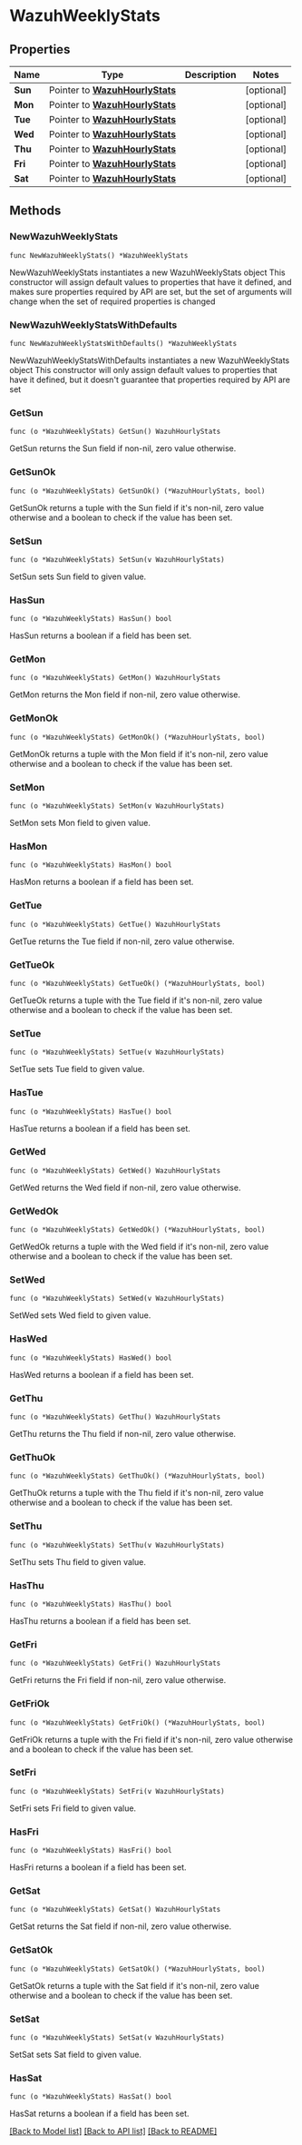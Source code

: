 # WazuhWeeklyStats

## Properties

Name | Type | Description | Notes
------------ | ------------- | ------------- | -------------
**Sun** | Pointer to [**WazuhHourlyStats**](WazuhHourlyStats.md) |  | [optional] 
**Mon** | Pointer to [**WazuhHourlyStats**](WazuhHourlyStats.md) |  | [optional] 
**Tue** | Pointer to [**WazuhHourlyStats**](WazuhHourlyStats.md) |  | [optional] 
**Wed** | Pointer to [**WazuhHourlyStats**](WazuhHourlyStats.md) |  | [optional] 
**Thu** | Pointer to [**WazuhHourlyStats**](WazuhHourlyStats.md) |  | [optional] 
**Fri** | Pointer to [**WazuhHourlyStats**](WazuhHourlyStats.md) |  | [optional] 
**Sat** | Pointer to [**WazuhHourlyStats**](WazuhHourlyStats.md) |  | [optional] 

## Methods

### NewWazuhWeeklyStats

`func NewWazuhWeeklyStats() *WazuhWeeklyStats`

NewWazuhWeeklyStats instantiates a new WazuhWeeklyStats object
This constructor will assign default values to properties that have it defined,
and makes sure properties required by API are set, but the set of arguments
will change when the set of required properties is changed

### NewWazuhWeeklyStatsWithDefaults

`func NewWazuhWeeklyStatsWithDefaults() *WazuhWeeklyStats`

NewWazuhWeeklyStatsWithDefaults instantiates a new WazuhWeeklyStats object
This constructor will only assign default values to properties that have it defined,
but it doesn't guarantee that properties required by API are set

### GetSun

`func (o *WazuhWeeklyStats) GetSun() WazuhHourlyStats`

GetSun returns the Sun field if non-nil, zero value otherwise.

### GetSunOk

`func (o *WazuhWeeklyStats) GetSunOk() (*WazuhHourlyStats, bool)`

GetSunOk returns a tuple with the Sun field if it's non-nil, zero value otherwise
and a boolean to check if the value has been set.

### SetSun

`func (o *WazuhWeeklyStats) SetSun(v WazuhHourlyStats)`

SetSun sets Sun field to given value.

### HasSun

`func (o *WazuhWeeklyStats) HasSun() bool`

HasSun returns a boolean if a field has been set.

### GetMon

`func (o *WazuhWeeklyStats) GetMon() WazuhHourlyStats`

GetMon returns the Mon field if non-nil, zero value otherwise.

### GetMonOk

`func (o *WazuhWeeklyStats) GetMonOk() (*WazuhHourlyStats, bool)`

GetMonOk returns a tuple with the Mon field if it's non-nil, zero value otherwise
and a boolean to check if the value has been set.

### SetMon

`func (o *WazuhWeeklyStats) SetMon(v WazuhHourlyStats)`

SetMon sets Mon field to given value.

### HasMon

`func (o *WazuhWeeklyStats) HasMon() bool`

HasMon returns a boolean if a field has been set.

### GetTue

`func (o *WazuhWeeklyStats) GetTue() WazuhHourlyStats`

GetTue returns the Tue field if non-nil, zero value otherwise.

### GetTueOk

`func (o *WazuhWeeklyStats) GetTueOk() (*WazuhHourlyStats, bool)`

GetTueOk returns a tuple with the Tue field if it's non-nil, zero value otherwise
and a boolean to check if the value has been set.

### SetTue

`func (o *WazuhWeeklyStats) SetTue(v WazuhHourlyStats)`

SetTue sets Tue field to given value.

### HasTue

`func (o *WazuhWeeklyStats) HasTue() bool`

HasTue returns a boolean if a field has been set.

### GetWed

`func (o *WazuhWeeklyStats) GetWed() WazuhHourlyStats`

GetWed returns the Wed field if non-nil, zero value otherwise.

### GetWedOk

`func (o *WazuhWeeklyStats) GetWedOk() (*WazuhHourlyStats, bool)`

GetWedOk returns a tuple with the Wed field if it's non-nil, zero value otherwise
and a boolean to check if the value has been set.

### SetWed

`func (o *WazuhWeeklyStats) SetWed(v WazuhHourlyStats)`

SetWed sets Wed field to given value.

### HasWed

`func (o *WazuhWeeklyStats) HasWed() bool`

HasWed returns a boolean if a field has been set.

### GetThu

`func (o *WazuhWeeklyStats) GetThu() WazuhHourlyStats`

GetThu returns the Thu field if non-nil, zero value otherwise.

### GetThuOk

`func (o *WazuhWeeklyStats) GetThuOk() (*WazuhHourlyStats, bool)`

GetThuOk returns a tuple with the Thu field if it's non-nil, zero value otherwise
and a boolean to check if the value has been set.

### SetThu

`func (o *WazuhWeeklyStats) SetThu(v WazuhHourlyStats)`

SetThu sets Thu field to given value.

### HasThu

`func (o *WazuhWeeklyStats) HasThu() bool`

HasThu returns a boolean if a field has been set.

### GetFri

`func (o *WazuhWeeklyStats) GetFri() WazuhHourlyStats`

GetFri returns the Fri field if non-nil, zero value otherwise.

### GetFriOk

`func (o *WazuhWeeklyStats) GetFriOk() (*WazuhHourlyStats, bool)`

GetFriOk returns a tuple with the Fri field if it's non-nil, zero value otherwise
and a boolean to check if the value has been set.

### SetFri

`func (o *WazuhWeeklyStats) SetFri(v WazuhHourlyStats)`

SetFri sets Fri field to given value.

### HasFri

`func (o *WazuhWeeklyStats) HasFri() bool`

HasFri returns a boolean if a field has been set.

### GetSat

`func (o *WazuhWeeklyStats) GetSat() WazuhHourlyStats`

GetSat returns the Sat field if non-nil, zero value otherwise.

### GetSatOk

`func (o *WazuhWeeklyStats) GetSatOk() (*WazuhHourlyStats, bool)`

GetSatOk returns a tuple with the Sat field if it's non-nil, zero value otherwise
and a boolean to check if the value has been set.

### SetSat

`func (o *WazuhWeeklyStats) SetSat(v WazuhHourlyStats)`

SetSat sets Sat field to given value.

### HasSat

`func (o *WazuhWeeklyStats) HasSat() bool`

HasSat returns a boolean if a field has been set.


[[Back to Model list]](../README.md#documentation-for-models) [[Back to API list]](../README.md#documentation-for-api-endpoints) [[Back to README]](../README.md)


